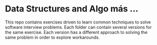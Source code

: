 # Data Structures and Algo más ...

This repo contains exercises driven to learn common techniques to solve software interview problems. Each folder can contain several versions for the same exercise. Each version has a different approach to solving the same problem in order to explore workarounds.

